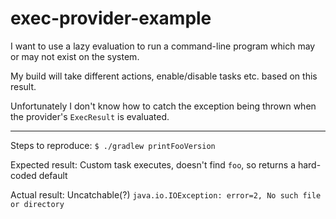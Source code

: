 # exec-provider-example

I want to use a lazy evaluation to run a command-line program which may or may not exist on the system.

My build will take different actions, enable/disable tasks etc. based on this result.

Unfortunately I don't know how to catch the exception being thrown when the provider's `ExecResult` is evaluated.

---

Steps to reproduce:
`$ ./gradlew printFooVersion`

Expected result:
Custom task executes, doesn't find `foo`, so returns a hard-coded default

Actual result:
Uncatchable(?) `java.io.IOException: error=2, No such file or directory`